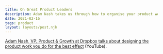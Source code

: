 ```yaml
---
title: On Great Product Leaders
description: Adam Nash takes us through how to organise your product work for the better.
date: 2021-02-16
tags: product
layout: layouts/post.njk
---
```


[Adam Nash, VP, Product & Growth at Dropbox talks about designing the product work you do for the best effect](https://www.youtube.com/watch?v=24F8WlyMR00&amp%3Bfeature=emb_logo) (YouTube).